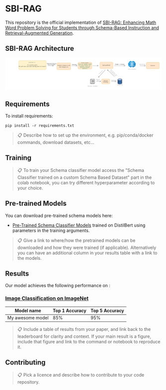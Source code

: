 

# SBI-RAG

This repository is the official implementation of [SBI-RAG: Enhancing Math Word Problem Solving for Students through Schema-Based Instruction and Retrieval-Augmented Generation](https://arxiv.org/abs/2410.13293). 

<h2>SBI-RAG Architecture</h2>
<img src="Assets/SBI_RAG.jpg" alt="SBI-RAG Architecture">

## Requirements

To install requirements:

```setup
pip install -r requirements.txt
```

>📋  Describe how to set up the environment, e.g. pip/conda/docker commands, download datasets, etc...

## Training

>📋 To train your Schema classifier model access the "Schema Classifier trained on a custom Schema Based Dataset" part in the colab notebook, you can try different hyperparameter according to your choice. 



## Pre-trained Models

You can download pre-trained schema models here:

- [Pre-Trained Schema Classifier Models](https://drive.google.com/drive/folders/1DnT32TGP4XAMuR1AHVeEkO0e3nMg_KmI?usp=sharing) trained on DistilBert using parameters in the training arguments. 

>📋  Give a link to where/how the pretrained models can be downloaded and how they were trained (if applicable).  Alternatively you can have an additional column in your results table with a link to the models.

## Results

Our model achieves the following performance on :

### [Image Classification on ImageNet](https://paperswithcode.com/sota/image-classification-on-imagenet)

| Model name         | Top 1 Accuracy  | Top 5 Accuracy |
| ------------------ |---------------- | -------------- |
| My awesome model   |     85%         |      95%       |

>📋  Include a table of results from your paper, and link back to the leaderboard for clarity and context. If your main result is a figure, include that figure and link to the command or notebook to reproduce it. 


## Contributing

>📋  Pick a licence and describe how to contribute to your code repository. 

